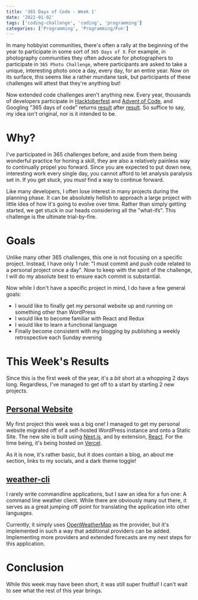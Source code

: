 ```yaml
---
title: '365 Days of Code - Week 1'
date: '2022-01-02'
tags: ['coding-challenge', 'coding', 'programming']
categories: ['Programming', 'Programming/Fun']
---
```


In many hobbyist communities, there's often a rally at the beginning of the year to participate in some sort of `365 Days of X`. For example, in photography communities they often advocate for photographers to participate in `365 Photo Challenge`, where participants are asked to take a unique, interesting photo once a day, every day, for an entire year. Now on its surface, this seems like a rather mundane task, but participants of these challenges will attest that they're anything but!

Now extended code challenges aren't anything new. Every year, thousands of developers participate in [Hacktoberfest](https://hacktoberfest.digitalocean.com/) and [Advent of Code](https://adventofcode.com/), and Googling "365 days of code" returns [result](https://medium.com/@ovidijusparsiunas/the-365-days-of-code-challenge-42a309917b2e) after [result](https://365daysofcode.com/). So suffice to say, my idea isn't original, nor is it intended to be.

# Why?

I've participated in 365 challenges before, and aside from them being wonderful practice for honing a skill, they are also a relatively painless way to continually propel you forward. Since you are expected to put down new, interesting work every single day, you cannot afford to let analysis paralysis set in. If you get stuck, you *must* find a way to continue forward.

Like many developers, I often lose interest in many projects during the planning phase. It can be absolutely hellish to approach a large project with little idea of how it's going to evolve over time. Rather than simply getting started, we get stuck in our heads considering all the "what-ifs". This challenge is the ultimate trial-by-fire.

# Goals

Unlike many other 365 challenges, this one is not focusing on a specific project. Instead, I have only 1 rule: "I must commit and push code related to a personal project once a day". Now to keep with the spirit of the challenge, I will do my absolute best to ensure each commit is substantial.

Now while I don't have a specific project in mind, I do have a few general goals:

- I would like to finally get my personal website up and running on something other than WordPress
- I would like to become familiar with React and Redux
- I would like to learn a functional language
- Finally become consistent with my blogging by publishing a weekly retrospective each Sunday evening

# This Week's Results

Since this is the first week of the year, it's a *bit* short at a whopping 2 days long. Regardless, I've managed to get off to a start by starting 2 new projects.

## [Personal Website](https://github.com/JerrettDavis/personal-site)

My first project this week was a big one! I managed to get my personal website migrated off of a self-hosted WordPress instance and onto a Static Site. The new site is built using [Next.js](https://nextjs.org), and by extension, [React](https://reactjs.org). For the time being, it's being hosted on [Vercel](https://vercel.com).

As it is now, it's rather basic, but it does contain a blog, an about me section, links to my socials, and a dark theme toggle!

## [weather-cli](https://github.com/JerrettDavis/weather-cli)

I rarely write commandline applications, but I saw an idea for a fun one: A command line weather client. While there are obviously many out there, it serves as a great jumping off point for translating the application into other languages.

Currently, it simply uses [OpenWeatherMap](https://openweathermap.org) as the provider, but it's implemented in such a way that additional providers can be added. Implementing more providers and extended forecasts are my next steps for this application.

# Conclusion

While this week may have been short, it was still super fruitful! I can't wait to see what the rest of this year brings.

